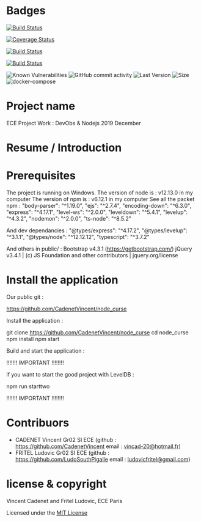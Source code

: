 # Badges #

[![Build Status](https://travis-ci.com/CadenetVincent/NodeFinal.svg?branch=master)](https://travis-ci.com/CadenetVincent/NodeFinal)

[![Coverage Status](https://coveralls.io/repos/github/CadenetVincent/NodeFinal/badge.svg?branch=master)](https://coveralls.io/github/CadenetVincent/NodeFinal?branch=master)

[![Build Status](https://www.code-inspector.com/project/2264/status/svg)](https://www.code-inspector.com/public/project/2264/NodeFinal/dashboard)

[![Build Status](https://www.code-inspector.com/project/2264/score/svg)](https://www.code-inspector.com/public/project/2264/NodeFinal/dashboard)

<img src="/test/github/CadenetVincent/NodeFinal/badge.svg" alt="Known Vulnerabilities" data-canonical-src="https://snyk.io/test/github/CadenetVincent/NodeFinal" style="max-width:100%;">

<img alt="GitHub commit activity" src="https://img.shields.io/github/commit-activity/y/CadenetVincent/NodeFinal">
<img alt="Last Version" src="https://img.shields.io/github/package-json/v/CadenetVincent/NodeFinal">
<img alt="Size" src="https://img.shields.io/github/languages/code-size/CadenetVincent/NodeFinal">
<img alt="docker-compose" src="https://img.shields.io/badge/docker--compose-mongo%20atlas%20%2B%20node-blueviolet">

# Project name #

ECE Project Work : DevObs & Nodejs 2019 December

# Resume / Introduction #


# Prerequisites #

The project is running on Windows.
The version of node is : v12.13.0 in my computer
The version of npm is : v6.12.1 in my computer
See all the packet npm :
    "body-parser": "^1.19.0",
    "ejs": "^2.7.4",
    "encoding-down": "^6.3.0",
    "express": "^4.17.1",
    "level-ws": "^2.0.0",
    "leveldown": "^5.4.1",
    "levelup": "^4.3.2",
    "nodemon": "^2.0.0",
    "ts-node": "^8.5.2"

And dev dependancies :
    "@types/express": "^4.17.2",
    "@types/levelup": "^3.1.1",
    "@types/node": "^12.12.12",
    "typescript": "^3.7.2"

And others in public/ :
Bootstrap v4.3.1 (https://getbootstrap.com/)
jQuery v3.4.1 | (c) JS Foundation and other contributors | jquery.org/license 

# Install the application #

Our public git :

https://github.com/CadenetVincent/node_curse

Install the application :

git clone https://github.com/CadenetVincent/node_curse
cd node_curse
npm install
npm start

Build and start the application : 

!!!!!!! IMPORTANT !!!!!!!!

if you want to start the good project with LevelDB :

npm run starttwo

!!!!!!! IMPORTANT !!!!!!!!

# Contribuors #

- CADENET Vincent Gr02 SI ECE (github : https://github.com/CadenetVincent email : vincad-20@hotmail.fr)
- FRITEL Ludovic Gr02 SI ECE (github : https://github.com/LudoSouthPigalle email : ludovicfritel@gmail.com)

# license & copyright #

Vincent Cadenet and Fritel Ludovic, ECE Paris

Licensed under the [MIT License](LICENSE)





